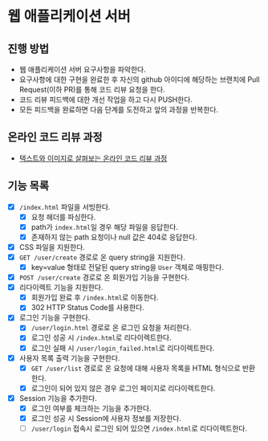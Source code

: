 # 웹 애플리케이션 서버

## 진행 방법

* 웹 애플리케이션 서버 요구사항을 파악한다.
* 요구사항에 대한 구현을 완료한 후 자신의 github 아이디에 해당하는 브랜치에 Pull Request(이하 PR)를 통해 코드 리뷰 요청을 한다.
* 코드 리뷰 피드백에 대한 개선 작업을 하고 다시 PUSH한다.
* 모든 피드백을 완료하면 다음 단계를 도전하고 앞의 과정을 반복한다.

## 온라인 코드 리뷰 과정

* [텍스트와 이미지로 살펴보는 온라인 코드 리뷰 과정](https://github.com/next-step/nextstep-docs/tree/master/codereview)

## 기능 목록

- [x] `/index.html` 파일을 서빙한다.
  - [x] 요청 헤더를 파싱한다.
  - [x] path가 `index.html`일 경우 해당 파일을 응답한다.
  - [x] 존재하지 않는 path 요청이나 null 값은 404로 응답한다.
- [x] CSS 파일을 지원한다.
- [x] `GET /user/create` 경로로 온 query string을 지원한다.
  - [x] key=value 형태로 전달된 query string을 `User` 객체로 매핑한다.
- [x] `POST /user/create` 경로로 온 회원가입 기능을 구현한다.
- [x] 리다이렉트 기능을 지원한다.
  - [x] 회원가입 완료 후 `/index.html`로 이동한다.
  - [x] 302 HTTP Status Code를 사용한다.
- [x] 로그인 기능을 구현한다.
  - [x] `/user/login.html` 경로로 온 로그인 요청을 처리한다.
  - [x] 로그인 성공 시 `/index.html`로 리다이렉트한다.
  - [x] 로그인 실패 시 `/user/login_failed.html`로 리다이렉트한다.
- [x] 사용자 목록 출력 기능을 구현한다.
  - [x] `GET /user/list` 경로로 온 요청에 대해 사용자 목록을 HTML 형식으로 반환한다.
  - [x] 로그인이 되어 있지 않은 경우 로그인 페이지로 리다이렉트한다.
- [x] Session 기능을 추가한다.
  - [x] 로그인 여부를 체크하는 기능을 추가한다.
  - [x] 로그인 성공 시 Session에 사용자 정보를 저장한다.
  - [ ] `/user/login` 접속시 로그인 되어 있으면 `/index.html`로 리다이렉트한다.
